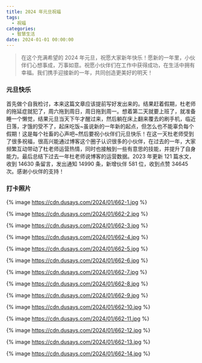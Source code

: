 ```yaml
---
title: 2024 年元旦祝福
tags:
  - 祝福
categories:
  - 智慧生活
date: 2024-01-01 00:00:00
---
```


> 在这个充满希望的 2024 年元旦，祝愿大家新年快乐！愿新的一年里，小伙伴们心想事成，万事如意。祝愿小伙伴们在工作中获得成功，在生活中拥有幸福。我们携手迎接新的一年，共同创造更美好的明天！

<!-- more -->

### 元旦快乐

首先做个自我检讨，本来这篇文章应该提前写好发出来的。结果赶着假期，杜老师的拖延症就犯了，周六拖到周日，周日拖到周一。想着第二天就要上班了，就准备睡一个懒觉，结果元旦当天下午才醒过来，然后躺在床上翻来覆去的刷手机，临近日落，才饿的受不了，起床吃饭~虽说新的一年新的起点，但怎么也不能辜负每个假期！这是每个社畜的心声吧~然后要祝小伙伴们元旦快乐！在这一天杜老师受到了很多祝福，很高兴能通过博客这个圈子认识很多的小伙伴，在过去的一年，大家频繁互动带动了杜老师运营热情，同时也接触到一些有意思的技能，并提升了自身能力。最后总结下过去一年杜老师说博客的运营数据。2023 年更新 121 篇水文，收到 14630 条留言，发出通知 14990 条，新增伙伴 581 位，收到点赞 34645 次。感谢小伙伴的支持！

### 打卡照片

{% image https://cdn.dusays.com/2024/01/662-1.jpg %}

{% image https://cdn.dusays.com/2024/01/662-2.jpg %}

{% image https://cdn.dusays.com/2024/01/662-3.jpg %}

{% image https://cdn.dusays.com/2024/01/662-4.jpg %}

{% image https://cdn.dusays.com/2024/01/662-5.jpg %}

{% image https://cdn.dusays.com/2024/01/662-6.jpg %}

{% image https://cdn.dusays.com/2024/01/662-7.jpg %}

{% image https://cdn.dusays.com/2024/01/662-8.jpg %}

{% image https://cdn.dusays.com/2024/01/662-9.jpg %}

{% image https://cdn.dusays.com/2024/01/662-10.jpg %}

{% image https://cdn.dusays.com/2024/01/662-11.jpg %}

{% image https://cdn.dusays.com/2024/01/662-12.jpg %}

{% image https://cdn.dusays.com/2024/01/662-13.jpg %}

{% image https://cdn.dusays.com/2024/01/662-14.jpg %}
